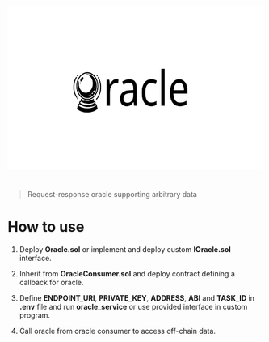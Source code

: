 <p align="center">
  <img src="assets/oracle.png" alt="oracle" width="640" height="320" />
</p>

<h1></h1>

> Request-response oracle supporting arbitrary data

# How to use

1. Deploy **Oracle.sol** or implement and deploy custom **IOracle.sol** interface.

2. Inherit from **OracleConsumer.sol** and deploy contract defining a callback for oracle.

3. Define **ENDPOINT_URI**, **PRIVATE_KEY**, **ADDRESS**, **ABI** and **TASK_ID** in **.env** file and run **oracle_service** or use provided interface in custom program.

4. Call oracle from oracle consumer to access off-chain data.
